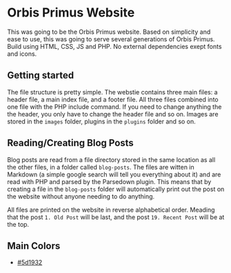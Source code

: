 # Orbis Primus Website
This was going to be the Orbis Primus website. Based on simplicity and ease to use, this was going to serve several generations of Orbis Primus. Build using HTML, CSS, JS and PHP. No external dependencies exept fonts and icons.

## Getting started 
The file structure is pretty simple. The webstie contains three main files: a header file, a main index file, and a footer file. All three files combined into one file with the PHP include command. If you need to change anything the the header, you only have to change the header file and so on. 
Images are stored in the `images` folder, plugins in the `plugins` folder and so on. 

## Reading/Creating Blog Posts
Blog posts are read from a file directory stored in the same location as all the other files, in a folder called `blog-posts`. The files are witten in Markdown (a simple google search will tell you everything about it) and are read with PHP and parsed by the Parsedown plugin. This means that by creating a file in the `blog-posts` folder will automatically print out the post on the website without anyone needing to do anything. 

All files are printed on the website in reverse alphabetical order. Meading that the post `1. Old Post` will be last, and the post `19. Recent Post` will be at the top. 

## Main Colors

- [#5d1932](https://www.google.com/search?sxsrf=ALeKk01tNzFGzzn0eydNC0YP4A_kGyVbuQ%3A1597320284362&ei=XCw1X9W_FcvZrgTVx5_AAw&q=%235d1932&oq=%235d1932&gs_lcp=CgZwc3ktYWIQAzoECCMQJ1DlBljlBmDAB2gAcAB4AIABUYgBkAGSAQEymAEAoAEBqgEHZ3dzLXdpesABAQ&sclient=psy-ab&ved=0ahUKEwjV3ZDhkZjrAhXLrIsKHdXjBzgQ4dUDCAs&uact=5)
